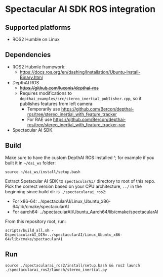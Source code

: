 # Spectacular AI SDK ROS integration

## Supported platforms

* ROS2 Humble on Linux

## Dependencies

* ROS2 Hubmle framework:
    * https://docs.ros.org/en/dashing/Installation/Ubuntu-Install-Binary.html
* DepthAI ROS
    * ~~https://github.com/luxonis/depthai-ros~~
    * Requires modifications to `depthai_examples/src/stereo_inertial_publisher.cpp`, so it publishes features from left camera
        * Temporarily use https://github.com/Bercon/depthai-ros/tree/stereo_inertial_with_feature_tracker
        * For RAE use https://github.com/Bercon/depthai-ros/tree/stereo_inertial_with_feature_tracker-rae
* Spectacular AI SDK

## Build

Make sure to have the custom DepthAI ROS installed ^, for example if you built it in `~/dai_ws` folder:
```
source ~/dai_ws/install/setup.bash
```

Extract Spetacular AI SDK to `spectacularAI/` directory to root of this repo. Pick the correct version based on your CPU architecture, `../` in the beginning since build dir is `./spectacularai_ros2`:
* For x86-64: ../spectacularAI/Linux_Ubuntu_x86-64/lib/cmake/spectacularAI
* For aarch64: ../spectacularAI/Ubuntu_Aarch64/lib/cmake/spectacularAI

From this repository root, run:
```
scripts/build_all.sh -DspectacularAI_DIR=../spectacularAI/Linux_Ubuntu_x86-64/lib/cmake/spectacularAI
```

## Run

```
source ./spectacularai_ros2/install/setup.bash && ros2 launch ./spectacularai_ros2/launch/stereo_inertial.py
```
